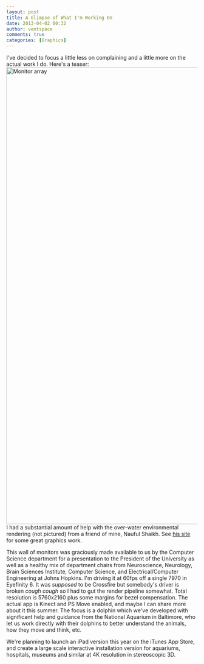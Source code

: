 ```yaml
---
layout: post
title: A Glimpse of What I'm Working On
date: 2013-04-02 00:32
author: ventspace
comments: true
categories: [Graphics]
---
```

I've decided to focus a little less on complaining and a little more on the actual work I do. Here's a teaser:
<img src="https://sphotos-a.xx.fbcdn.net/hphotos-frc1/883081_10100300762865655_199499130_o.jpg" alt="Monitor array" width="1200" />
I had a substantial amount of help with the over-water environmental rendering (not pictured) from a friend of mine, Nauful Shaikh. See <a href="http://nauful.com/">his site</a> for some great graphics work.

This wall of monitors was graciously made available to us by the Computer Science department for a presentation to the President of the University as well as a healthy mix of department chairs from Neuroscience, Neurology, Brain Sciences Institute, Computer Science, and Electrical/Computer Engineering at Johns Hopkins. I'm driving it at 60fps off a single 7970 in Eyefinity 6. It was <i>supposed</i> to be Crossfire but somebody's driver is broken *cough cough* so I had to gut the render pipeline somewhat. Total resolution is 5760x2160 plus some margins for bezel compensation. The actual app is Kinect and PS Move enabled, and maybe I can share more about it this summer. The focus is a dolphin which we've developed with significant help and guidance from the National Aquarium in Baltimore, who let us work directly with their dolphins to better understand the animals, how they move and think, etc.

We're planning to launch an iPad version this year on the iTunes App Store, and create a large scale interactive installation version for aquariums, hospitals, museums and similar at 4K resolution in stereoscopic 3D.
